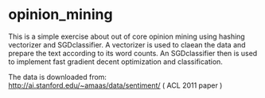# opinion_mining
This is a simple exercise about out of core opinion mining using hashing vectorizer and SGDclassifier.
A vectorizer is used to claean the data and prepare the text according to its word counts. An SGDclassifier then is used to implement fast gradient decent optimization and classification.


The data is downloaded from:
http://ai.stanford.edu/~amaas/data/sentiment/ ( ACL 2011 paper )
